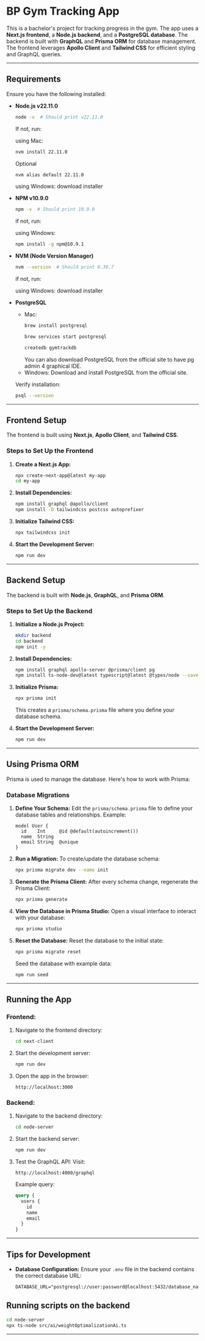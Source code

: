 # BP Gym Tracking App

This is a bachelor's project for tracking progress in the gym. The app uses a **Next.js frontend**, a **Node.js backend**, and a **PostgreSQL database**. The backend is built with **GraphQL** and **Prisma ORM** for database management. The frontend leverages **Apollo Client** and **Tailwind CSS** for efficient styling and GraphQL queries.

---

## **Requirements**
Ensure you have the following installed:

- **Node.js v22.11.0**
  ```bash
  node -v  # Should print v22.11.0
  ```
  If not, run:
  
  using Mac:
  ```bash
  nvm install 22.11.0
  ```
  Optional
  ```bash
  nvm alias default 22.11.0
  ```

  using Windows:
  download installer

- **NPM v10.9.0**
  ```bash
  npm -v  # Should print 10.9.0
  ```
  if not, run:

  using Windows:
  ```bash
  npm install -g npm@10.9.1
  ```

- **NVM (Node Version Manager)**
  ```bash
  nvm --version  # Should print 0.39.7
  ```
  if not, run:

  using Windows:
  download installer

- **PostgreSQL**
  - Mac:
    ```bash
    brew install postgresql
    ```
    ```bash
    brew services start postgresql
    ```
    ```bash
    createdb gymtrackdb
    ```
    You can also download PostgreSQL from the official site to have pg admin 4 graphical IDE.
  - Windows:
    Download and install PostgreSQL from the official site.

  Verify installation:
  ```bash
  psql --version
  ```

---

## **Frontend Setup**

The frontend is built using **Next.js**, **Apollo Client**, and **Tailwind CSS**.

### **Steps to Set Up the Frontend**

1. **Create a Next.js App:**
   ```bash
   npx create-next-app@latest my-app
   cd my-app
   ```

2. **Install Dependencies:**
   ```bash
   npm install graphql @apollo/client
   npm install -D tailwindcss postcss autoprefixer
   ```

3. **Initialize Tailwind CSS:**
   ```bash
   npx tailwindcss init
   ```

4. **Start the Development Server:**
   ```bash
   npm run dev
   ```

---

## **Backend Setup**

The backend is built with **Node.js**, **GraphQL**, and **Prisma ORM**.

### **Steps to Set Up the Backend**

1. **Initialize a Node.js Project:**
   ```bash
   mkdir backend
   cd backend
   npm init -y
   ```

2. **Install Dependencies:**
   ```bash
   npm install graphql apollo-server @prisma/client pg
   npm install ts-node-dev@latest typescript@latest @types/node --save-dev
   ```

3. **Initialize Prisma:**
   ```bash
   npx prisma init
   ```

   This creates a `prisma/schema.prisma` file where you define your database schema.

4. **Start the Development Server:**
   ```bash
   npm run dev
   ```

---

## **Using Prisma ORM**

Prisma is used to manage the database. Here's how to work with Prisma:

### **Database Migrations**

1. **Define Your Schema:**
   Edit the `prisma/schema.prisma` file to define your database tables and relationships. Example:
   ```prisma
   model User {
     id    Int     @id @default(autoincrement())
     name  String
     email String  @unique
   }
   ```

2. **Run a Migration:**
   To create/update the database schema:
   ```bash
   npx prisma migrate dev --name init
   ```

3. **Generate the Prisma Client:**
   After every schema change, regenerate the Prisma Client:
   ```bash
   npx prisma generate
   ```

4. **View the Database in Prisma Studio:**
   Open a visual interface to interact with your database:
   ```bash
   npx prisma studio
   ```

5. **Reset the Database:**
   Reset the database to the initial state:
   ```bash
   npx prisma migrate reset
   ```
   Seed the database with example data:
   ```bash
   npm run seed
   ```

---

## **Running the App**

### **Frontend:**
1. Navigate to the frontend directory:
   ```bash
   cd next-client
   ```

2. Start the development server:
   ```bash
   npm run dev
   ```

3. Open the app in the browser:
   ```
   http://localhost:3000
   ```

### **Backend:**
1. Navigate to the backend directory:
   ```bash
   cd node-server
   ```

2. Start the backend server:
   ```bash
   npm run dev
   ```

3. Test the GraphQL API:
   Visit:
   ```
   http://localhost:4000/graphql
   ```

   Example query:
   ```graphql
   query {
     users {
       id
       name
       email
     }
   }
   ```

---

## **Tips for Development**
- **Database Configuration:**
  Ensure your `.env` file in the backend contains the correct database URL:
  ```dotenv
  DATABASE_URL="postgresql://user:password@localhost:5432/database_name"
  ```

## **Running scripts on the backend**

```bash
cd node-server
npx ts-node src/ai/weightOptimalizationAi.ts 
```

---
